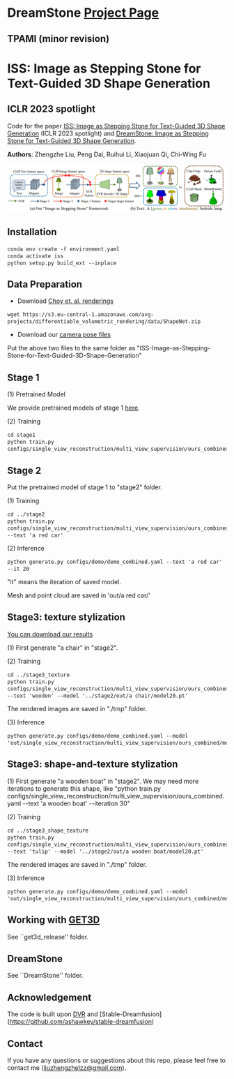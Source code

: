 # DreamStone [Project Page](https://liuzhengzhe.github.io/DreamStone.github.io/)
## TPAMI (minor revision)
# ISS: Image as Stepping Stone for Text-Guided 3D Shape Generation
## ICLR 2023 spotlight


Code for the paper [ISS: Image as Stepping Stone for Text-Guided 3D Shape Generation](https://arxiv.org/abs/2209.04145) (ICLR 2023 spotlight) and [DreamStone: Image as Stepping Stone for Text-Guided 3D Shape Generation](https://arxiv.org/pdf/2303.15181).


**Authors**: Zhengzhe Liu, Peng Dai, Ruihui Li, Xiaojuan Qi, Chi-Wing Fu

<img src="figure1.jpg" width="900"/>


## Installation

```
conda env create -f environment.yaml
conda activate iss
python setup.py build_ext --inplace
```

## Data Preparation

* Download [Choy et. al. renderings](https://arxiv.org/abs/1604.00449)

```
wget https://s3.eu-central-1.amazonaws.com/avg-projects/differentiable_volumetric_rendering/data/ShapeNet.zip
```

* Download our [camera pose files](https://drive.google.com/file/d/1P8jCuFHxpN4jZSndwlYztxanSdDlY5It/view?usp=sharing)

Put the above two files to the same folder as "ISS-Image-as-Stepping-Stone-for-Text-Guided-3D-Shape-Generation"

##  Stage 1

(1) Pretrained Model

We provide pretrained models of stage 1 [here](https://drive.google.com/file/d/1hy2e-_4Ryn_xDfstmKpu7R0ad5U_GU_p/view?usp=sharing). 

(2) Training

```
cd stage1
python train.py configs/single_view_reconstruction/multi_view_supervision/ours_combined.yaml
```

##  Stage 2

Put the pretrained model of stage 1 to "stage2" folder. 

(1) Training

```
cd ../stage2
python train.py configs/single_view_reconstruction/multi_view_supervision/ours_combined.yaml --text 'a red car'
```

(2) Inference

```
python generate.py configs/demo/demo_combined.yaml --text 'a red car' --it 20
```

"it" means the iteration of saved model. 

Mesh and point cloud are saved in 'out/a red car/'

##  Stage3: texture stylization

[You can download our results](https://drive.google.com/drive/folders/1ackIt5IbruJa10W4Los8pJPQJ2gWdMqk?usp=sharing)

(1) First generate "a chair" in "stage2". 

(2) Training

```
cd ../stage3_texture
python train.py configs/single_view_reconstruction/multi_view_supervision/ours_combined.yaml --text 'wooden' --model '../stage2/out/a chair/model20.pt'
```

The rendered images are saved in "./tmp" folder. 

(3) Inference

```
python generate.py configs/demo/demo_combined.yaml --model 'out/single_view_reconstruction/multi_view_supervision/ours_combined/model.pt'
```

##  Stage3: shape-and-texture stylization

(1) First generate "a wooden boat" in "stage2". We may need more iterations to generate this shape, like "python train.py configs/single_view_reconstruction/multi_view_supervision/ours_combined.yaml --text 'a wooden boat' --iteration 30"

(2) Training

```
cd ../stage3_shape_texture
python train.py configs/single_view_reconstruction/multi_view_supervision/ours_combined.yaml --text 'tulip' --model '../stage2/out/a wooden boat/model20.pt'
```

The rendered images are saved in "./tmp" folder. 

(3) Inference

```
python generate.py configs/demo/demo_combined.yaml --model 'out/single_view_reconstruction/multi_view_supervision/ours_combined/model.pt'
```

##  Working with [GET3D](https://arxiv.org/abs/2209.11163)

See ``get3d_release'' folder.

##  DreamStone

See ``DreamStone'' folder.

## Acknowledgement

The code is built upon [DVR](https://github.com/autonomousvision/differentiable_volumetric_rendering) and [Stable-Dreamfusion] (https://github.com/ashawkey/stable-dreamfusion)

## Contact
If you have any questions or suggestions about this repo, please feel free to contact me (liuzhengzhelzz@gmail.com).
